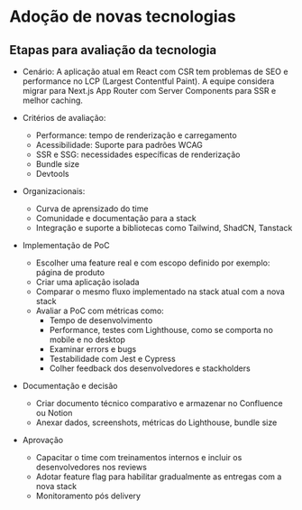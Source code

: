 # Adoção de novas tecnologias

## Etapas para avaliação da tecnologia

- Cenário:
  A aplicação atual em React com CSR tem problemas de SEO e performance no LCP (Largest Contentful Paint). A equipe considera migrar para Next.js App Router com Server Components para SSR e melhor caching.

- Critérios de avaliação:

  - Performance: tempo de renderização e carregamento
  - Acessibilidade: Suporte para padrões WCAG
  - SSR e SSG: necessidades específicas de renderização
  - Bundle size
  - Devtools

- Organizacionais:

  - Curva de aprensizado do time
  - Comunidade e documentação para a stack
  - Integração e suporte a bibliotecas como Tailwind, ShadCN, Tanstack

- Implementação de PoC

  - Escolher uma feature real e com escopo definido por exemplo: página de produto
  - Criar uma aplicação isolada
  - Comparar o mesmo fluxo implementado na stack atual com a nova stack
  - Avaliar a PoC com métricas como:
    - Tempo de desenvolvimento
    - Performance, testes com Lighthouse, como se comporta no mobile e no desktop
    - Examinar errors e bugs
    - Testabilidade com Jest e Cypress
    - Colher feedback dos desenvolvedores e stackholders

- Documentação e decisão

  - Criar documento técnico comparativo e armazenar no Confluence ou Notion
  - Anexar dados, screenshots, métricas do Lighthouse, bundle size

- Aprovação
  - Capacitar o time com treinamentos internos e incluir os desenvolvedores nos reviews
  - Adotar feature flag para habilitar gradualmente as entregas com a nova stack
  - Monitoramento pós delivery
